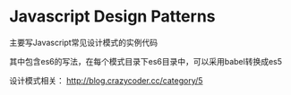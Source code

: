 # Javascript Design Patterns

主要写Javascript常见设计模式的实例代码

其中包含es6的写法，在每个模式目录下es6目录中，可以采用babel转换成es5

设计模式相关： http://blog.crazycoder.cc/category/5
